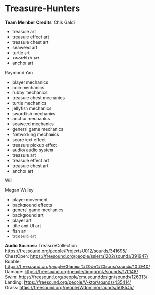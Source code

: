 # Treasure-Hunters
 

**Team Member Credits:**
Chis Galdi
* treasure art
* treasure effect art
* treasure chest art
* seaweed art
* turtle art
* swordfish art
* anchor art

Raymond Yan
* player mechanics
* coin mechanics
* rubby mechanics
* treasure chest mechanics
* turtle mechanics
* jellyfish mechanics
* swordfish mechanics
* anchor mechanics
* seaweed mechanics
* general game mechanics
* Networking mechanics
* score text effect
* treasure pickup effect
* audio/ audio system
* treasure art
* treasure effect art
* treasure chest art
* anchor art


Will

Megan Walley
* player movement
* background effects
* general game mechanics
* background art
* player art
* title and UI art
* fish art
* treasure art

**Audio Sources:**
TreasureCollection: https://freesound.org/people/ProjectsU012/sounds/341695/  
ChestOpen: https://freesound.org/people/ssierra1202/sounds/391947/  
Bubble: https://freesound.org/people/Glaneur%20de%20sons/sounds/104940/  
Damage: https://freesound.org/people/timgormly/sounds/170148/  
Swim: https://freesound.org/people/cmusounddesign/sounds/126313/  
Landing: https://freesound.org/people/V-ktor/sounds/435414/  
Grass: https://freesound.org/people/Wdomino/sounds/508545/  
